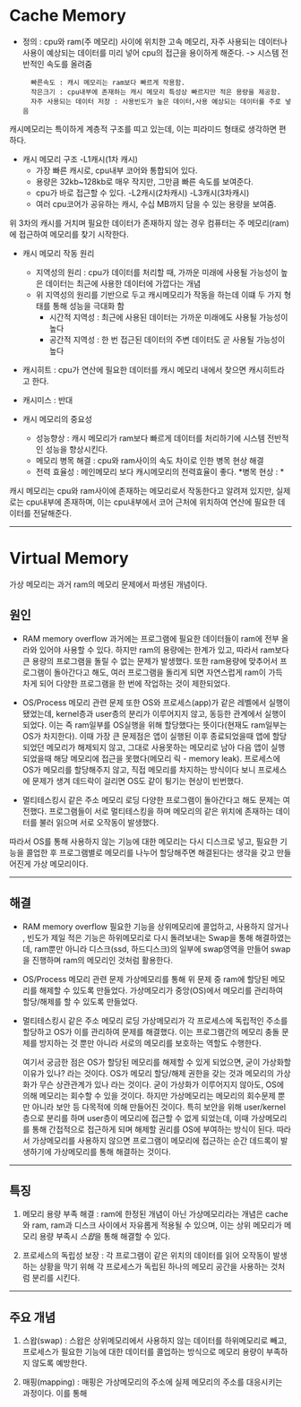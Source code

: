 # Cache Memory

- 정의 : cpu와 ram(주 메모리) 사이에 위치한 고속 메모리, 자주 사용되는 데이터나 사용이 예상되는 데이터를 미리 넣어 cpu의 접근을 용이하게 해준다. 
  -> 시스템 전반적인 속도를 올려줌
  
		빠른속도 : 캐시 메모리는 ram보다 빠르게 작용함.
		작은크기 : cpu내부에 존재하는 캐시 메모리 특성상 빠르지만 적은 용량을 제공함.
		자주 사용되는 데이터 저장 : 사용빈도가 높은 데이터,사용 예상되는 데이터를 주로 넣음

캐시메모리는 특이하게 계층적 구조를 띠고 있는데, 이는 피라미드 형태로 생각하면 편하다.

- 캐시 메모리 구조
	-L1캐시(1차 캐시)
	- 가장 빠른 캐시로, cpu내부 코어와 통합되어 있다.
	- 용량은 32kb~128kb로 매우 작지만, 그만큼 빠른 속도를 보여준다.
	- cpu가 바로 접근할 수 있다.
	-L2캐시(2차캐시)
	-L3캐시(3차캐시)
	- 여러 cpu코어가 공유하는 캐시, 수십 MB까지 담을 수 있는 용량을 보여줌.

위 3차의 캐시를 거치며 필요한 데이터가 존재하지 않는 경우 컴퓨터는 주 메모리(ram)에 접근하여 메모리를 찾기 시작한다.

- 캐시 메모리 작동 원리
	- 지역성의 원리 : cpu가 데이터를 처리할 때, 가까운 미래에 사용될 가능성이 높은 데이터는 최근에 사용한 데이터에 가깝다는 개념
	- 위 지역성의 원리를 기반으로 두고 캐시메모리가 작동을 하는데 이떄 두 가지 형태를 통해 성능을 극대화 함
		- 시간적 지역성 : 최근에 사용된 데이터는 가까운 미래에도 사용될 가능성이 높다
		- 공간적 지역성 : 한 번 접근된 데이터의 주변 데이터도 곧 사용될 가능성이 높다


- 캐시히트 : cpu가 연산에 필요한 데이터를 캐시 메모리 내에서 찾으면 캐시히트라고 한다.
- 캐시미스 : 반대

- 캐시 메모리의 중요성
	- 성능향상 : 캐시 메모리가 ram보다 빠르게 데이터를 처리하기에 시스템 전반적인 성능을 향상시킨다.
	- 메모리 병목 해결 : cpu와 ram사이의 속도 차이로 인한 병목 현상 해결
	- 전력 효율성 : 메인메모리 보다 캐시메모리의 전력효율이 좋다.
*병목 현상 : *

캐시 메모리는 cpu와 ram사이에 존재하는 메모리로서 작동한다고 알려져 있지만, 실제로는 cpu내부에 존재하며, 이는 cpu내부에서 코어 근처에 위치하여 연산에 필요한 데이터를 전달해준다.

---
# Virtual Memory
가상 메모리는 과거 ram의 메모리 문제에서 파생된 개념이다.

## 원인

- RAM memory overflow
과거에는 프로그램에 필요한 데이터들이 ram에 전부 올라와 있어야 사용할 수 있다. 하지만 ram의 용량에는 한계가 있고, 따라서 ram보다 큰 용량의 프로그램을 돌릴 수 없는 문제가 발생했다. 또한 ram용량에 맞추어서 프로그램이 돌아간다고 해도, 여러 프로그램을 돌리게 되면 자연스럽게 ram이 가득 차게 되어 다양한 프로그램을 한 번에 작업하는 것이 제한되었다. 

- OS/Process 메모리 관련 문제
또한 OS와 프로세스(app)가 같은 레벨에서 실행이 됐었는데, kernel층과 user층의 분리가 이루어지지 않고, 동등한 관계에서 실행이 되었다. 이는 즉 ram일부를 OS실행을 위해 할당했다는 뜻이다(현재도 ram일부는 OS가 차지한다). 이때 가장 큰 문제점은 앱이 실행된 이후 종료되었을때 앱에 할당되었던 메모리가 해제되지 않고, 그대로 사용못하는 메모리로 남아 다음 앱이 실행되었을때 해당 메모리에 접근을 못했다(메모리 릭 - memory leak). 프로세스에 OS가 메모리를 할당해주지 않고, 직접 메모리를 차지하는 방식이다 보니 프로세스에 문제가 생겨 데드락이 걸리면 OS도 같이 튕기는 현상이 빈번했다. 

- 멀티테스킹시 같은 주소 메모리 로딩
다양한 프로그램이 돌아간다고 해도 문제는 여전했다. 프로그램들이 서로 멀티테스킹을 하며 메모리의 같은 위치에 존재하는 데이터를 불러 읽으며 서로 오작동이 발생했다.

따라서 OS를 통해 사용하지 않는 기능에 대한 메모리는 다시 디스크로 넣고, 필요한 기능을 콜업한 후 프로그램별로 메모리를 나누어 할당해주면 해결된다는 생각을 갖고 만들어진게 가상 메모리이다.

---
## 해결

- RAM memory overflow
필요한 기능을 상위메모리에 콜업하고, 사용하지 않거나 , 빈도가 제일 적은 기능은 하위메모리로 다시 돌려보내는 Swap을 통해 해결하였는데, ram뿐만 아니라 디스크(ssd, 하드디스크)의 일부에 swap영역을 만들어 swap을 진행하며 ram의 메모리인 것처럼 활용한다.

- OS/Process 메모리 관련 문제
가상메모리를 통해 위 문제 중 ram에 할당된 메모리를 해제할 수 있도록 만들었다. 가상메모리가 중앙(OS)에서 메모리를 관리하여 할당/해제를 할 수 있도록 만들었다.

- 멀티테스킹시 같은 주소 메모리 로딩
가상메모리가 각 프로세스에 독립적인 주소를 할당하고 OS가 이를 관리하여 문제를 해결했다. 이는 프로그램간의 메모리 충돌 문제를 방지하는 것 뿐만 아니라 서로의 메모리를 보호하는 역할도 수행한다.

	여기서 궁금한 점은 OS가 할당된 메모리를 해제할 수 있게 되었으면, 굳이 가상화할 이유가 있나? 라는 것이다. OS가 메모리 할당/해제 권한을 갖는 것과 메모리의 가상화가 무슨 상관관계가 있나 라는 것이다. 굳이 가상화가 이루어지지 않아도, OS에 의해 메모리는 회수할 수 있을 것이다. 하지만 가상메모리는 메모리의 회수문제 뿐만 아니라 보안 등 다목적에 의해 만들어진 것이다. 특히 보안을 위해 user/kernel층으로 분리를 하며 user층이 메모리에 접근할 수 없게 되었는데, 이때 가상메모리를 통해 간접적으로 접근하게 되며 해제할 권리를 OS에 부여하는 방식이 된다. 따라서 가상메모리를 사용하지 않으면 프로그램이 메모리에 접근하는 순간 데드록이 발생하기에 가상메모리를 통해 해결하는 것이다.

---
## 특징

1. 메모리 용량 부족 해결 : ram에 한정된 개념이 아닌 가상메모리라는 개념은 cache와 ram, ram과 디스크 사이에서 자유롭게 적용될 수 있으며, 이는 상위 메모리가 메모리 용량 부족시 *스왑*을 통해 해결할 수 있다.

2. 프로세스의 독립성 보장 : 각 프로그램이 같은 위치의 데이터를 읽어 오작동이 발생하는 상황을 막기 위해 각 프로세스가 독립된 하나의 메모리 공간을 사용하는 것처럼 분리를 시킨다.

---

## 주요 개념

1. 스왑(swap) : 스왑은 상위메모리에서 사용하지 않는 데이터를 하위메모리로 빼고, 프로세스가 필요한 기능에 대한 데이터를 콜업하는 방식으로 메모리 용량이 부족하지 않도록 예방한다.

2. 매핑(mapping) : 매핑은 가상메모리의 주소에 실제 메모리의 주소를 대응시키는 과정이다. 이를 통해 